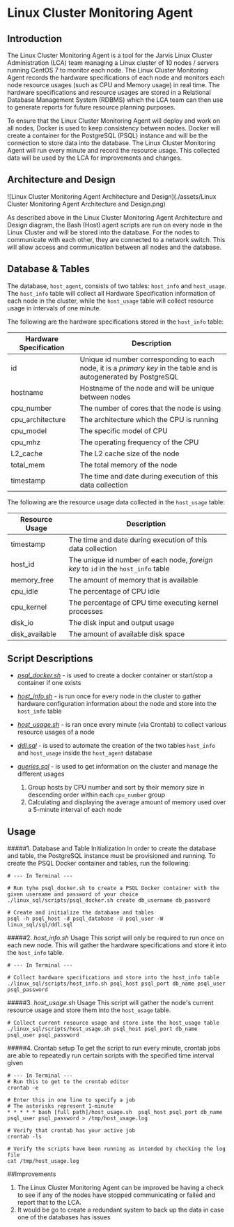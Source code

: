 # Linux Cluster Monitoring Agent

## Introduction
The Linux Cluster Monitoring Agent is a tool for the Jarvis Linux Cluster Administration (LCA) 
team managing a Linux cluster of 10 nodes / servers running CentOS 7 to monitor each node. 
The Linux Cluster Monitoring Agent records the hardware specifications of each node and monitors
each node resource usages (such as CPU and Memory usage) in real time. The hardware specifications
and resource usages are stored in a Relational Database Management System (RDBMS) which the
LCA team can then use to generate reports for future resource planning purposes.

To ensure that the Linux Cluster Monitoring Agent will deploy and work on all nodes, Docker 
is used to keep consistency between nodes. Docker will create a container for the PostgreSQL (PSQL)
instance and will be the connection to store data into the database. The Linux Cluster 
Monitoring Agent will run every minute and record the resource usage. This collected data
will be used by the LCA for improvements and changes.

## Architecture and Design
![Linux Cluster Monitoring Agent Architecture and Design](./assets/Linux Cluster Monitoring Agent Architecture and Design.png)

As described above in the Linux Cluster Monitoring Agent Architecture and Design diagram, the Bash (Host) agent scripts
are run on every node in the Linux Cluster and will be stored into the database. For the nodes to communicate
with each other, they are connected to a network switch. This will allow access and communication between 
all nodes and the database. 

## Database & Tables
The database, `host_agent`, consists of two tables: `host_info` and `host_usage`. The `host_info`
table will collect all Hardware Specification information of each node in the cluster, while
the `host_usage` table will collect resource usage in intervals of one minute. 

The following are the hardware specifications stored in the `host_info` table:

Hardware Specification | Description 
------- | -------
id | Unique id number corresponding to each node, it is a *primary key* in the table and is autogenerated by PostgreSQL
hostname | Hostname of the node and will be unique between nodes
cpu_number | The number of cores that the node is using
cpu_architecture | The architecture which the CPU is running
cpu_model | The specific model of CPU
cpu_mhz | The operating frequency of the CPU 
L2_cache | The L2 cache size of the node
total_mem | The total memory of the node
timestamp | The time and date during execution of this data collection

The following are the resource usage data collected in the `host_usage` table:

Resource Usage | Description
------ | ------
timestamp | The time and date during execution of this data collection
host_id | The unique  id number of each node, *foreign key* to `id` in the `host_info` table
memory_free | The amount of memory that is available
cpu_idle | The percentage of CPU idle 
cpu_kernel | The percentage of CPU time executing kernel processes
disk_io | The disk input and output usage 
disk_available | The amount of available disk space

## Script Descriptions
* *[psql_docker.sh](https://github.com/jarviscanada/jarvis_data_eng_TuanMai/blob/develop/linux_sql/scripts/psql_docker.sh)* - 
is used to create a docker container or start/stop a container if one exists

* *[host_info.sh](https://github.com/jarviscanada/jarvis_data_eng_TuanMai/blob/develop/linux_sql/scripts/host_info.sh)* - 
is run once for every node in the cluster to gather hardware configuration information about the node and store into the `host_info` table

* *[host_usage.sh](https://github.com/jarviscanada/jarvis_data_eng_TuanMai/blob/develop/linux_sql/scripts/host_usage.sh)* - 
is ran once every minute (via Crontab) to collect various resource usages of a node 

* *[ddl.sql](https://github.com/jarviscanada/jarvis_data_eng_TuanMai/blob/develop/linux_sql/sql/ddl.sql)* - 
is used to automate the creation of the two tables `host_info` and `host_usage` inside the `host_agent` database

* *[queries.sql](https://github.com/jarviscanada/jarvis_data_eng_TuanMai/blob/develop/linux_sql/sql/queries.sql)* - 
is used to get information on the cluster and manage the different usages
    1. Group hosts by CPU number and sort by their memory size in descending order within each `cpu_number` group
    2. Calculating and displaying the average amount of memory used over a 5-minute interval of each node
    
## Usage
#####1. Database and Table Initialization
In order to create the database and table, the PostgreSQL instance must be provisioned and running.
To create the PSQL Docker container and tables, run the following: 

```shell script
# --- In Terminal ---

# Run tyhe psql_docker.sh to create a PSQL Docker container with the given username and password of your choice
./linux_sql/scripts/psql_docker.sh create db_username db_password

# Create and initialize the database and tables
psql -h psql_host -d psql_database -U psql_user -W linux_sql/sql/ddl.sql
```

#####2. *host_info.sh* Usage
This script will only be required to run once on each new node. This will gather the hardware specifications 
and store it into the `host_info` table.

```shell script
# --- In Terminal ---

# Collect hardware specifications and store into the host_info table
./linux_sql/scripts/host_info.sh psql_host psql_port db_name psql_user psql_password
```

#####3. *host_usage.sh* Usage
This script will gather the node's current resource usage and store them into the `host_usage` table.

```shell script
# Collect current resource usage and store into the host_usage table
./linux_sql/scripts/host_usage.sh psql_host psql_port db_name psql_user psql_password
```

#####4. Crontab setup
To get the script to run every minute, crontab jobs are able to repeatedly run certain scripts with the specified time interval given

```shell script
# --- In Terminal ---
# Run this to get to the crontab editor
crontab -e

# Enter this in one line to specify a job
# The asterisks represent 1-minute
* * * * * bash [full path]/host_usage.sh  psql_host psql_port db_name psql_user psql_password > /tmp/host_usage.log

# Verify that crontab has your active job
crontab -ls

# Verify the scripts have been running as intended by checking the log file
cat /tmp/host_usage.log
```

##Improvements
1. The Linux Cluster Monitoring Agent can be improved be having a check to see if any of the nodes have 
stopped communicating or failed and report that to the LCA. 
2. It would be go to create a redundant system to back up the data in case one of the databases has issues